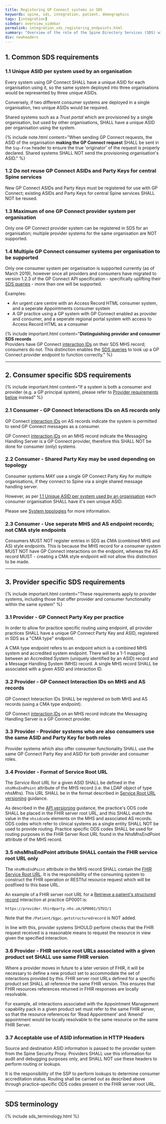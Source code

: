 ```yaml
---
title: Registering GP Connect systems in SDS
keywords: spine, sds, integration, patient, demographics
tags: [integration]
sidebar: overview_sidebar
permalink: integration_sds_registering_endpoints.html
summary: "Overview of the role of the Spine Directory Services (SDS) within GP Connect"
div: newheaders
---
```


## 1. Common SDS requirements ##

### 1.1 Unique ASID per system used by an organisation ###

Every system using GP Connect SHALL have a unique ASID for each organisation using it, so the same system deployed into three organisations would be represented by three unique ASIDs.

Conversely, if two different consumer systems are deployed in a single organisation, two unique ASIDs would be required.

Shared systems such as a *Trust portal* which are provisioned by a single organisation, but used by other organisations, SHALL have a unique ASID per organisation using the system.

{% include note.html content="When sending GP Connect requests, the ASID of the organisation **making the GP Connect request** SHALL be sent in the `Ssp-From` header to ensure the true 'originator' of the request is properly declared. Shared systems SHALL NOT send the provisioning organisation's ASID." %}

### 1.2 Do not reuse GP Connect ASIDs and Party Keys for central Spine services ###

New GP Connect ASIDs and Party Keys must be registered for use with GP Connect; existing ASIDs and Party Keys for central Spine services SHALL NOT be reused.

### 1.3 Maximum of one GP Connect provider system per organisation ###

Only one GP Connect provider system can be registered in SDS for an organisation; multiple provider systems for the same organisation are NOT supported.

### 1.4 Multiple GP Connect consumer systems per organisation to be supported ###

Only one consumer system per organisation is supported currently (as of March 2019), however once all providers and consumers have migrated to version 1.2.3 of the GP Connect API specification - specifically uplifting their [SDS queries](integration_spine_directory_service.html) - more than one will be supported.

Examples:

- An urgent care centre with an Access Record HTML consumer system, and a seperate Appointments consumer system
- A GP practice using a GP system with GP Connect enabled as provider and consumer, and a seperate regional portal system with access to Access Record HTML as a consumer

{% include important.html content="**Distinguishing provider and consumer SDS records**<br/>
Providers have GP Connect [interaction IDs](integration_interaction_ids.html) on their SDS MHS record; consumers do not.  This distinction enables the [SDS queries](integration_spine_directory_service.html) to look up a GP Connect provider endpoint to function correctly." %}

---

## 2. Consumer specific SDS requirements ##

{% include important.html content="If a system is both a consumer and provider (e.g. a GP principal system), please refer to [Provider requirements below](#3-provider-specific-sds-requirements) instead" %}

### 2.1 Consumer - GP Connect Interactions IDs on AS records only ###

GP Connect [interaction IDs](integration_interaction_ids.html) on AS records indicate the system is permitted to send GP Connect messages as a consumer.

GP Connect [interaction IDs](integration_interaction_ids.html) on an MHS record indicate the Messaging Handling Server is a GP Connect provider, therefore this SHALL NOT be done for consumer (only) systems.

### 2.2 Consumer - Shared Party Key may be used depending on topology ##

Consumer systems MAY use a single GP Connect Party Key for multiple organisations, if they connect to Spine via a single shared message handling server.

However, as per [1.1 Unique ASID per system used by an organisation](#11-unique-asid-per-system-used-by-an-organisation) each consumer organisation SHALL have it's own unique ASID.

Please see [System topologies](integration_system_topologies.html) for more information.

### 2.3 Consumer - Use seperate MHS and AS endpoint records; not CMA style endpoints ###

Consumers MUST NOT register entries in SDS as CMA (combined MHS and AS) style endpoints.  This is because the MHS record for a consumer system MUST NOT have GP Connect interactions on the endpoint, whereas the AS record MUST - creating a CMA style endpoint will not allow this distinction to be made.

---

## 3. Provider specific SDS requirements ##

{% include important.html content="These requirements apply to provider systems, including those that offer provider and consumer functionality within the same system" %}

### 3.1 Provider - GP Connect Party Key per practice ###

In order to allow for practice specific routing using endpoint, all provider practices SHALL have a unique GP Connect Party Key and ASID, registered in SDS as a "CMA type" endpoint.

A CMA type endpoint refers to an endpoint which is a combined MHS system and accredited system endpoint. There will be a 1-1 mapping between an Accredited System (uniquely identified by an ASID) record and a Message Handling System (MHS) record. A single MHS record SHALL be associated with a given ASID and interaction ID.

### 3.2 Provider - GP Connect Interaction IDs on MHS and AS records  ###

GP Connect Interaction IDs SHALL be registered on both MHS and AS records (using a CMA type endpoint).

GP Connect [interaction IDs](integration_interaction_ids.html) on an MHS record indicate the Messaging Handling Server is a GP Connect provider.

### 3.3 Provider - Provider systems who are also consumers use the same ASID and Party Key for both roles ###

Provider systems which also offer consumer functionality SHALL use the same GP Connect Party Key and ASID for both provider and consumer roles.

### 3.4 Provider - Format of Service Root URL ###

The *Service Root URL* for a given ASID SHALL be defined in the `nhsMhsEndPoint` attribute of the MHS record (i.e. the LDAP object of type nhsMhs). This URL SHALL be in the format described in [Service Root URL versioning](development_general_api_guidance.html#service-root-url) guidance.

As described in the [API versioning](development_general_api_guidance.html#fhir-api-versioning) guidance, the practice's ODS code  SHALL be placed in the FHIR server root URL, and this SHALL match the value in the `nhsidcode` elements on the MHS and associated AS records.  ODS codes which refer to clinical systems as a single entity SHALL NOT be used to provide routing. Practice specific ODS codes SHALL be used for routing purposes in the FHIR Server Root URL found in the NhsMhsEndPoint attribute of the MHS record.

### 3.5 nhsMhsEndPoint attribute SHALL contain the FHIR service root URL only ###

The `nhsMhsEndPoint` attribute in the MHS record SHALL contain the [FHIR Service Root URL](development_general_api_guidance.html#service-root-url). It is the responsibility of the consuming system to construct the FHIR operation or RESTful resource request which will be postfixed to this base URL.

An example of a FHIR server root URL for a [Retrieve a patient's structured record](accessrecord_structured_development_retrieve_patient_record.html) interaction at practice GP0001 is:

`https://provider.thirdparty.nhs.uk/GP0001/STU3/1`

Note that the `/Patient/$gpc.getstructuredrecord` is NOT added.

In line with this, provider systems SHOULD perform checks that the FHIR request received is a reasonable means to request the resource in view given the specified interaction. 

### 3.6 Provider - FHIR service root URLs associated with a given product set SHALL use same FHIR version ###

Where a provider moves in future to a later version of FHIR, it will be necessary to define a new product set to accommodate the set of interactions provided by this. FHIR server root URLs defined for a specific product set SHALL all reference the same FHIR version. This ensures that FHIR resources references returned in FHIR responses are locally resolvable. 

For example, all interactions associated with the Appointment Management capability pack in a given product set must refer to the same FHIR server, so that the resource references for ‘Read Appointment’ and ‘Amend’ appointment would be locally resolvable to the same resource on the same FHIR Server. 

### 3.7 Acceptable use of ASID information in HTTP Headers ###

Source and destination ASID information is passed to the provider system from the Spine Security Proxy. Providers SHALL use this information for audit and debugging purposes only, and SHALL NOT use these headers to perform routing or lookups. 

It is the responsibility of the SSP to perform lookups to determine consumer accreditation status. Routing shall be carried out as described above through practice-specific ODS codes present in the FHIR server root URL. 


---

## SDS terminology ##

{% include sds_terminology.html %}
